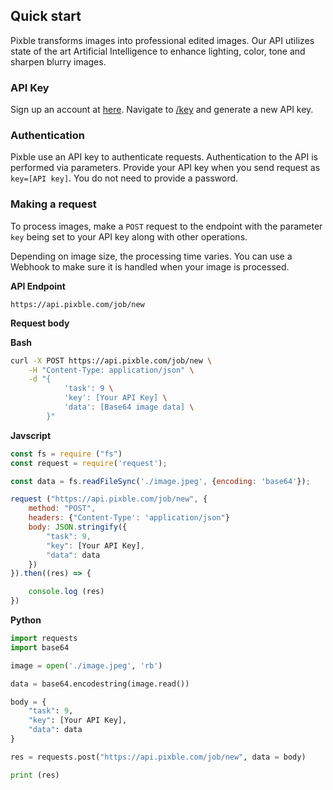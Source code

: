 ## Quick start

Pixble transforms images into professional edited images. Our API utilizes state of the art Artificial Intelligence to enhance lighting, color, tone and sharpen blurry images.


### API Key
Sign up an account at [here]("https://pixble.com/signup"). Navigate to [/key]([here]("https://pixble.com/keys")) and generate a new API key.


### Authentication
Pixble use an API key to authenticate requests. Authentication to the API is performed via parameters. Provide your API key when you send request as `key=[API key]`. You do not need to provide a password.


### Making a request
To process images, make a `POST` request to the endpoint with the parameter `key` being set to your API key along with other operations. 

Depending on image size, the processing time varies. You can use a Webhook to make sure it is handled when your image is processed.

**API Endpoint**
```
https://api.pixble.com/job/new
```

**Request body**

**Bash**
```bash
curl -X POST https://api.pixble.com/job/new \
	-H "Content-Type: application/json" \
    -d "{
    		'task': 9 \
    		'key': [Your API Key] \
   			'data': [Base64 image data] \
   		}"

```

**Javscript**
```Javascript
const fs = require ("fs")
const request = require('request');

const data = fs.readFileSync('./image.jpeg', {encoding: 'base64'});

request ("https://api.pixble.com/job/new", {
	method: "POST",
	headers: {"Content-Type': 'application/json"} 
	body: JSON.stringify({
		"task": 9,
		"key": [Your API Key],
		"data": data
	})
}).then((res) => {

	console.log (res)
})

```

**Python**
```Python
import requests
import base64

image = open('./image.jpeg', 'rb')

data = base64.encodestring(image.read())

body = {
	"task": 9,
	"key": [Your API Key],
	"data": data
}

res = requests.post("https://api.pixble.com/job/new", data = body)

print (res)
```